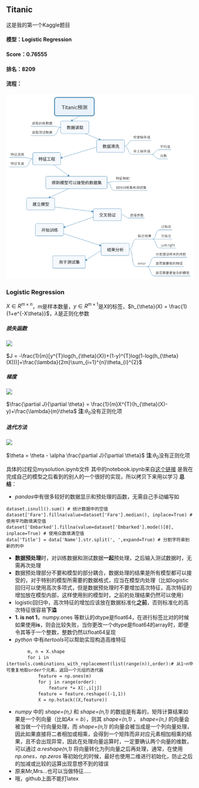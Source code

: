 ##  Titanic
这是我的第一个Kaggle题目
#### 模型：Logistic Regression
#### Score：0.76555
#### 排名：8209
#### 流程：
![](./流程tu.png)
### Logistic Regression


$X\in R^{m\times n}$，$m$是样本数量，$y\in R^{m\times1}$是$X$的标签，$h_{\theta}(X) = \frac{1}{1+e^{-X\theta}}$，$\lambda$是正则化参数
##### 损失函数
<img src="http://latex.codecogs.com/gif.latex?J=-\frac{1}{m}[y^{T}log(h_{\theta}(X))+(1-y)^{T}log(1-log(h_{\theta}(X)))]+\frac{\lambda}{2m}\sum_{i=1}^{n}\theta_{i}^{2}" />

$J = -\frac{1}{m}[y^{T}log(h_{\theta}(X))+(1-y)^{T}log(1-log(h_{\theta}(X)))]+\frac{\lambda}{2m}\sum_{i=1}^{n}\theta_{i}^{2}$
##### 梯度
<img src="http://latex.codecogs.com/gif.latex?\frac{\partial J}{\partial \theta} = \frac{1}{m}X^{T}(h_{\theta}(X)-y)+\frac{\lambda}{m}\theta" />

$\frac{\partial J}{\partial \theta} = \frac{1}{m}X^{T}(h_{\theta}(X)-y)+\frac{\lambda}{m}\theta$
**注**:$\theta_{0}$没有正则化项
##### 迭代方法
<img src="http://latex.codecogs.com/gif.latex?\theta = \theta - \alpha \frac{\partial J}{\partial \theta}" />

$\theta = \theta - \alpha \frac{\partial J}{\partial \theta}$
**注**:$\theta_{0}$没有正则化项

具体的过程见mysolution.ipynb文件
其中的notebook.ipynb来自[这个链接](https://www.kaggle.com/jotham91/titanic-code-2-may-18/code)
是我在完成自己的模型之后看到的别人的一个很好的实现，所以拷贝下来用以学习
**总结**：
* *pandas*中有很多较好的数据显示和预处理的函数，无需自己手动编写如
```
dataset.isnull().sum() # 统计数据中的空值
dataset['Fare'].fillna(value=dataset['Fare'].median(), inplace=True) # 使用平均数填满空值
dataset['Embarked'].fillna(value=dataset['Embarked'].mode()[0], inplace=True) # 使用众数填满空值
data['Title'] = data['Name'].str.split(', ',expand=True) # 分割字符串到新的列中
```
* **数据预处理**时，对训练数据和测试数据**一起**预处理，之后输入测试数据时，无需再次处理
* 数据预处理部分不要和模型的部分耦合，数据处理的结果是所有模型都可以接受的，对于特别的模型所需要的数据格式，应当在模型内处理（比如logistic回归可以使用高次多项式，但是数据预处理时不要增加高次特征，高次特征的增加放在模型内部，这样使用别的模型时，之前的处理结果仍然可以使用）
* logistic回归中，高次特征的增加应该放在数据标准化**之前**，否则标准化的高次特征很容易**下溢**
* **1. is not 1**，numpy.ones 等默认的dtype是float64，在进行标签比对的时候如果使用**is**，则会比较失败，当你更改一个dtype是float64的array时，即便令其等于一个整数，整数仍然以float64呈现
* *python* 中有*itertools*可以帮助实现构造高维特征
```
        m, n = X.shape
        for i in itertools.combinations_with_replacement(list(range(n)),order):# 从1~n中可重复地取order个元素，返回一个元组的迭代器
            feature = np.ones(m)
            for j in range(order):
                feature *= X[:,i[j]]
            feature = feature.reshape((-1,1))
            X = np.hstack((X,feature))
```
* *numpy* 中的 *shape=(n,)* 和 *shape=(n,1)* 的数组是有毒的，矩阵计算结果如果是一个列向量（比如$Ax=b$），则其 *shape=(n,1)* ， *shape=(n,)* 的向量会被当做一个行向量处理，而 *shape=(n,1)* 的向量会被当成是一个列向量处理，因此如果直接将二者相加或相乘，会得到一个矩阵而非对应元素相加相乘的结果，且不会出现异常，因此在处理向量运算时，一定要确认两个向量的维数，可以通过 *a.reshape(n,1)* 将向量转化为列向量之后再处理，通常，在使用 *np.ones，np.zeros* 等初始化的时候，最好也使用二维进行初始化，防止之后的加减或比较的运算出现意想不到的错误
* 原来Mr,Mrs...也可以当做特征.....
* 哦，github上面不能打latex
